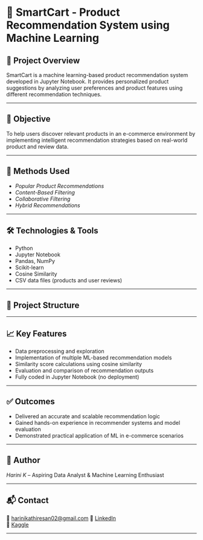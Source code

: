 # 🛒 SmartCart - Product Recommendation System using Machine Learning

## 📌 Project Overview
SmartCart is a machine learning-based product recommendation system developed in Jupyter Notebook. It provides personalized product suggestions by analyzing user preferences and product features using different recommendation techniques.

---

## 🎯 Objective
To help users discover relevant products in an e-commerce environment by implementing intelligent recommendation strategies based on real-world product and review data.

---

## 🧠 Methods Used
- *Popular Product Recommendations*
- *Content-Based Filtering*
- *Collaborative Filtering*
- *Hybrid Recommendations*

---

## 🛠 Technologies & Tools
- Python  
- Jupyter Notebook  
- Pandas, NumPy  
- Scikit-learn  
- Cosine Similarity  
- CSV data files (products and user reviews)

---

## 📂 Project Structure
---

## 📈 Key Features
- Data preprocessing and exploration  
- Implementation of multiple ML-based recommendation models  
- Similarity score calculations using cosine similarity  
- Evaluation and comparison of recommendation outputs  
- Fully coded in Jupyter Notebook (no deployment)

---

## ✅ Outcomes
- Delivered an accurate and scalable recommendation logic  
- Gained hands-on experience in recommender systems and model evaluation  
- Demonstrated practical application of ML in e-commerce scenarios

---

## 📌 Author
*Harini K* – Aspiring Data Analyst & Machine Learning Enthusiast

---

## 📬 Contact
📧 harinikathiresan02@gmail.com
🔗 [LinkedIn](http://www.linkedin.com/in/harinithrishi)  
🔗 [Kaggle](https://www.kaggle.com/harinikathiresan)

---

